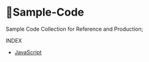 # 📑Sample-Code
Sample Code Collection for Reference and Production;

INDEX

* [JavaScript](https://github.com/DarkSystemCD/Sample-Code/tree/GitHub/Javascript)
